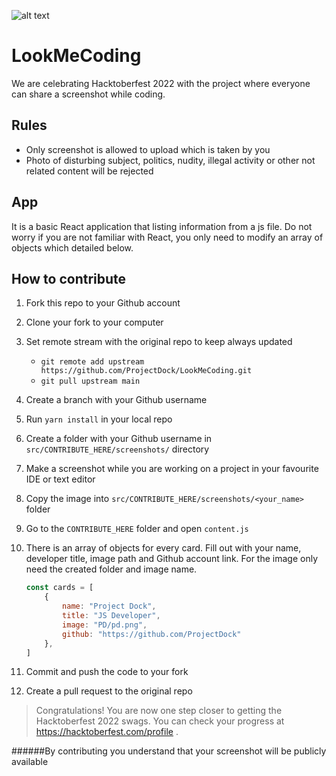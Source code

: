 ![alt text](src/assets/images/hacktoberfest_logo.png)
# LookMeCoding
We are celebrating Hacktoberfest 2022 with the project where everyone can share a screenshot while coding.

## Rules
- Only screenshot is allowed to upload which is taken by you
- Photo of disturbing subject, politics, nudity, illegal activity or other not related content will be rejected

## App
It is a basic React application that listing information from a js file. Do not worry if you are not familiar with React, you only need to modify an array of objects which detailed below.

## How to contribute

1. Fork this repo to your Github account

2. Clone your fork to your computer

3. Set remote stream with the original repo to keep always updated

   - `git remote add upstream https://github.com/ProjectDock/LookMeCoding.git`
   - `git pull upstream main`

4. Create a branch with your Github username

5. Run `yarn install` in your local repo

6. Create a folder with your Github username in `src/CONTRIBUTE_HERE/screenshots/` directory

7. Make a screenshot while you are working on a project in your favourite IDE or text editor

8. Copy the image into `src/CONTRIBUTE_HERE/screenshots/<your_name>` folder

9. Go to the `CONTRIBUTE_HERE` folder and open `content.js`

10. There is an array of objects for every card. Fill out with your name, developer title, image path and Github account link. For the image only need the created folder and image name.

    ```js
    const cards = [
        {
            name: "Project Dock",
            title: "JS Developer",
            image: "PD/pd.png",
            github: "https://github.com/ProjectDock"
        },
    ]
    ```

11. Commit and push the code to your fork

12. Create a pull request to the original repo


> Congratulations! You are now one step closer to getting the Hacktoberfest 2022 swags. You can check your progress at <https://hacktoberfest.com/profile> .

######By contributing you understand that your screenshot will be publicly available
